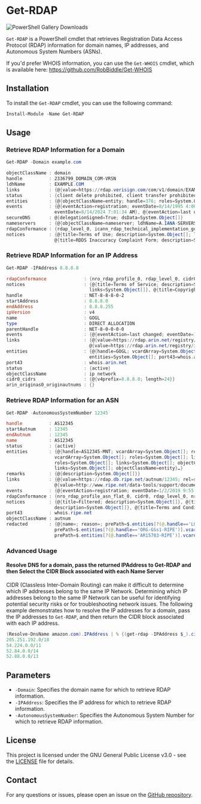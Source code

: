 # Get-RDAP
![PowerShell Gallery Downloads](https://img.shields.io/powershellgallery/dt/Get-RDAP)

`Get-RDAP` is a PowerShell cmdlet that retrieves Registration Data Access Protocol (RDAP) information for domain names, IP addresses, and Autonomous System Numbers (ASNs).

If you'd prefer WHOIS information, you can use the `Get-WHOIS` cmdlet, which is available here: <https://github.com/RobBiddle/Get-WHOIS>

## Installation

To install the `Get-RDAP` cmdlet, you can use the following command:

```powershell
Install-Module -Name Get-RDAP
```

## Usage

### Retrieve RDAP Information for a Domain

```powershell
Get-RDAP -Domain example.com

objectClassName : domain
handle          : 2336799_DOMAIN_COM-VRSN
ldhName         : EXAMPLE.COM
links           : {@{value=https://rdap.verisign.com/com/v1/domain/EXAMPLE.COM; rel=self; href=https://rdap.verisign.com/com/v1/domain/EXAMPLE.COM; type=application/rdap+json}}
status          : {client delete prohibited, client transfer prohibited, client update prohibited}
entities        : {@{objectClassName=entity; handle=376; roles=System.Object[]; publicIds=System.Object[]; vcardArray=System.Object[]; entities=System.Object[]}}
events          : {@{eventAction=registration; eventDate=8/14/1995 4:00:00 AM}, @{eventAction=expiration; eventDate=8/13/2025 4:00:00 AM}, @{eventAction=last changed;
                  eventDate=8/14/2024 7:01:34 AM}, @{eventAction=last update of RDAP database; eventDate=9/25/2024 11:07:33 PM}}
secureDNS       : @{delegationSigned=True; dsData=System.Object[]}
nameservers     : {@{objectClassName=nameserver; ldhName=A.IANA-SERVERS.NET}, @{objectClassName=nameserver; ldhName=B.IANA-SERVERS.NET}}
rdapConformance : {rdap_level_0, icann_rdap_technical_implementation_guide_0, icann_rdap_response_profile_0}
notices         : {@{title=Terms of Use; description=System.Object[]; links=System.Object[]}, @{title=Status Codes; description=System.Object[]; links=System.Object[]},
                  @{title=RDDS Inaccuracy Complaint Form; description=System.Object[]; links=System.Object[]}}
```

### Retrieve RDAP Information for an IP Address

```powershell
Get-RDAP -IPAddress 8.8.8.8

rdapConformance              : {nro_rdap_profile_0, rdap_level_0, cidr0, arin_originas0}
notices                      : {@{title=Terms of Service; description=System.Object[]; links=System.Object[]}, @{title=Whois Inaccuracy Reporting; description=System.Object[];
                               links=System.Object[]}, @{title=Copyright Notice; description=System.Object[]}}
handle                       : NET-8-8-8-0-2
startAddress                 : 8.8.8.0
endAddress                   : 8.8.8.255
ipVersion                    : v4
name                         : GOGL
type                         : DIRECT ALLOCATION
parentHandle                 : NET-8-0-0-0-0
events                       : {@{eventAction=last changed; eventDate=12/28/2023 5:24:56 PM}, @{eventAction=registration; eventDate=12/28/2023 5:24:33 PM}}
links                        : {@{value=https://rdap.arin.net/registry/ip/8.8.8.8; rel=self; type=application/rdap+json; href=https://rdap.arin.net/registry/ip/8.8.8.0},
                               @{value=https://rdap.arin.net/registry/ip/8.8.8.8; rel=alternate; type=application/xml; href=https://whois.arin.net/rest/net/NET-8-8-8-0-2}}
entities                     : {@{handle=GOGL; vcardArray=System.Object[]; roles=System.Object[]; remarks=System.Object[]; links=System.Object[]; events=System.Object[];
                               entities=System.Object[]; port43=whois.arin.net; objectClassName=entity}}
port43                       : whois.arin.net
status                       : {active}
objectClassName              : ip network
cidr0_cidrs                  : {@{v4prefix=8.8.8.0; length=24}}
arin_originas0_originautnums : {}
```

### Retrieve RDAP Information for an ASN

```powershell
Get-RDAP -AutonomousSystemNumber 12345

handle          : AS12345
startAutnum     : 12345
endAutnum       : 12345
name            : AS12345
status          : {active}
entities        : {@{handle=AS12345-MNT; vcardArray=System.Object[]; roles=System.Object[]; links=System.Object[]; objectClassName=entity}, @{handle=LG1196-ORG;
                  vcardArray=System.Object[]; roles=System.Object[]; links=System.Object[]; objectClassName=entity}, @{handle=ORG-GSs1-RIPE; vcardArray=System.Object[];
                  roles=System.Object[]; links=System.Object[]; objectClassName=entity}, @{handle=PG12821-RIPE; vcardArray=System.Object[]; roles=System.Object[];
                  links=System.Object[]; objectClassName=entity}…}
remarks         : {@{description=System.Object[]}}
links           : {@{value=https://rdap.db.ripe.net/autnum/12345; rel=self; href=https://rdap.db.ripe.net/autnum/12345},
                  @{value=http://www.ripe.net/data-tools/support/documentation/terms; rel=copyright; href=http://www.ripe.net/data-tools/support/documentation/terms}}
events          : {@{eventAction=registration; eventDate=1/2/2019 9:55:51 AM}, @{eventAction=last changed; eventDate=5/13/2020 1:44:31 PM}}
rdapConformance : {nro_rdap_profile_asn_flat_0, cidr0, rdap_level_0, nro_rdap_profile_0…}
notices         : {@{title=Filtered; description=System.Object[]}, @{title=Whois Inaccuracy Reporting; description=System.Object[]; links=System.Object[]}, @{title=Source;
                  description=System.Object[]}, @{title=Terms and Conditions; description=System.Object[]; links=System.Object[]}}
port43          : whois.ripe.net
objectClassName : autnum
redacted        : {@{name=; reason=; prePath=$.entities[?(@.handle=='LG1196-ORG')].vcardArray[1][?(@[0]=='e-mail')]; method=removal}, @{name=; reason=;
                  prePath=$.entities[?(@.handle=='ORG-GSs1-RIPE')].vcardArray[1][?(@[0]=='e-mail')]; method=removal}, @{name=; reason=;
                  prePath=$.entities[?(@.handle=='AR15783-RIPE')].vcardArray[1][?(@[0]=='e-mail')]; method=removal}}
```

### Advanced Usage

#### Resolve DNS for a domain, pass the returned IPAddress to Get-RDAP and then Select the CIDR Block associated with each Name Server

CIDR (Classless Inter-Domain Routing) can make it difficult to determine which IP addresses belong to the same IP Network.
Determining which IP addresses belong to the same IP Network can be useful for identifying potential security risks or for troubleshooting network issues.
The following example demonstrates how to resolve the IP addresses for a domain, pass the IP addresses to `Get-RDAP`, and then return the CIDR block associated with each IP address.

```powershell
(Resolve-DnsName amazon.com).IPAddress | % {(get-rdap -IPAddress $_).cidr0_cidrs | % {"$($_.v4prefix)/$($_.length)"}}
205.251.192.0/18
54.224.0.0/11
52.84.0.0/14
52.88.0.0/13
```

## Parameters

- `-Domain`: Specifies the domain name for which to retrieve RDAP information.
- `-IPAddress`: Specifies the IP address for which to retrieve RDAP information.
- `-AutonomousSystemNumber`: Specifies the Autonomous System Number for which to retrieve RDAP information.

## License

This project is licensed under the GNU General Public License v3.0 - see the [LICENSE](LICENSE) file for details.

## Contact

For any questions or issues, please open an issue on the [GitHub repository](https://github.com/RobBiddle/Get-RDAP).
